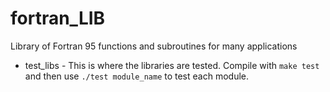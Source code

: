 fortran_LIB
===========

Library of Fortran 95 functions and subroutines for many applications

* test_libs - 
This is where the libraries are tested. Compile with
`make test`
and then use
`./test module_name`
to test each module.
